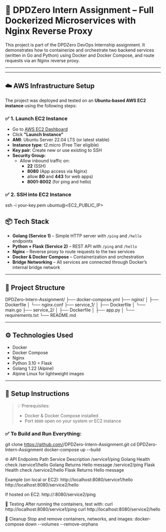 # 🚀 DPDZero Intern Assignment – Full Dockerized Microservices with Nginx Reverse Proxy

This project is part of the DPDZero DevOps Internship assignment. It demonstrates how to containerize and orchestrate two backend services (written in Go and Python) using Docker and Docker Compose, and route requests via an Nginx reverse proxy.

---
---

## ☁️ AWS Infrastructure Setup

The project was deployed and tested on an **Ubuntu-based AWS EC2 instance** using the following steps:

### ✅ 1. Launch EC2 Instance

- Go to [AWS EC2 Dashboard](https://console.aws.amazon.com/ec2/)
- Click **"Launch Instance"**
- **AMI**: Ubuntu Server 22.04 LTS (or latest stable)
- **Instance type**: t2.micro (Free Tier eligible)
- **Key pair**: Create new or use existing to SSH
- **Security Group**:
  - Allow inbound traffic on:
    - **22** (SSH)
    - **8080** (App access via Nginx)
    -  allow **80** and **443** for web apps)
    -  **8001-8002** (for ping and hello)

### ✅ 2. SSH into EC2 Instance
ssh -i your-key.pem ubuntu@<EC2_PUBLIC_IP>

## 📦 Tech Stack

- **Golang (Service 1)** – Simple HTTP server with `/ping` and `/hello` endpoints
- **Python + Flask (Service 2)** – REST API with `/ping` and `/hello`
- **Nginx** – Reverse proxy to route requests to the two services
- **Docker & Docker Compose** – Containerization and orchestration
- **Bridge Networking** – All services are connected through Docker’s internal bridge network

---

## 📁 Project Structure
DPDZero-Intern-Assignment/
├── docker-compose.yml
├── nginx/
│ ├── Dockerfile
│ └── nginx.conf
├── service_1/
│ ├── Dockerfile
│ └── main.go
├── service_2/
│ ├── Dockerfile
│ ├── app.py
│ └── requirements.txt
└── README.md

---

## ⚙️ Technologies Used

- Docker
- Docker Compose
- Nginx
- Python 3.10 + Flask
- Golang 1.22 (Alpine)
- Alpine Linux for lightweight images

---

## 🔧 Setup Instructions

> 💡 Prerequisites:
> - Docker & Docker Compose installed
> - Port `8080` open on your system or EC2 instance

### ✅ To Build and Run Everything:

git clone https://github.com/<your-username>/DPDZero-Intern-Assignment.git
cd DPDZero-Intern-Assignment
docker-compose up --build

🌐 API Endpoints
Path	Service	Description
/service1/ping	Golang	Health check
/service1/hello	Golang	Returns Hello message
/service2/ping	Flask	Health check
/service2/hello	Flask	Returns Hello message

Example (on local or EC2):
http://localhost:8080/service1/hello
http://localhost:8080/service2/hello

If hosted on EC2:
http://<your-ec2-public-ip>:8080/service2/ping

🧪 Testing
After running the containers, test with:
curl http://localhost:8080/service1/ping
curl http://localhost:8080/service2/hello

🧼 Cleanup
Stop and remove containers, networks, and images:
docker-compose down --volumes --remove-orphans

